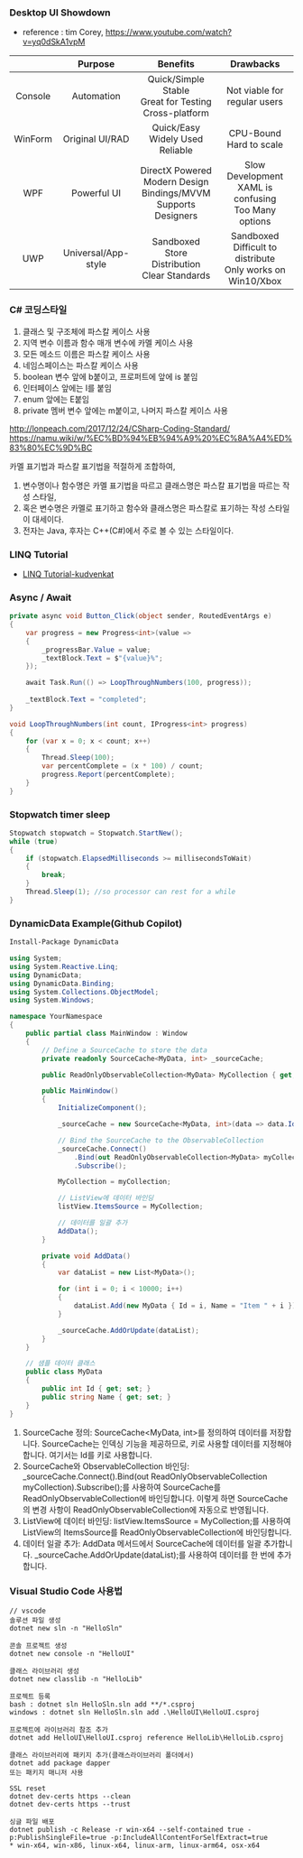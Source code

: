 ### Desktop UI Showdown
* reference : tim Corey, https://www.youtube.com/watch?v=yq0dSkA1vpM

| <i class="fa fa-windows" aria-hidden="true"></i> | Purpose | Benefits | Drawbacks |
|:-:|:-:|:-:|:-:|
| Console | Automation | Quick/Simple<br>Stable<br>Great for Testing<br>Cross-platform | Not viable for regular users |
| WinForm | Original UI/RAD | Quick/Easy<br>Widely Used<br>Reliable | CPU-Bound<br>Hard to scale |
| WPF | Powerful UI | DirectX Powered<br>Modern Design<br>Bindings/MVVM<br>Supports Designers | Slow Development<br>XAML is confusing<br>Too Many options |
| UWP | Universal/App-style | Sandboxed<br>Store Distribution<br>Clear Standards | Sandboxed<br>Difficult to distribute<br>Only works on Win10/Xbox |

### C# 코딩스타일
1. 클래스 및 구조체에 파스칼 케이스 사용
2. 지역 변수 이름과 함수 매개 변수에 카멜 케이스 사용
3. 모든 메소드 이름은 파스칼 케이스 사용
4. 네임스페이스는 파스칼 케이스 사용
5. boolean 변수 앞에 b붙이고, 프로퍼트에 앞에 is 붙임
6. 인터페이스 앞에는 I를 붙임
7. enum 앞에는 E붙임
8. private 멤버 변수 앞에는 m붙이고, 나머지 파스칼 케이스 사용

http://lonpeach.com/2017/12/24/CSharp-Coding-Standard/ 
https://namu.wiki/w/%EC%BD%94%EB%94%A9%20%EC%8A%A4%ED%83%80%EC%9D%BC

카멜 표기법과 파스칼 표기법을 적절하게 조합하여,
1. 변수명이나 함수명은 카멜 표기법을 따르고 클래스명은 파스칼 표기법을 따르는 작성 스타일, 
2. 혹은 변수명은 카멜로 표기하고 함수와 클래스명은 파스칼로 표기하는 작성 스타일이 대세이다. 
3. 전자는 Java, 후자는 C++(C#)에서 주로 볼 수 있는 스타일이다.

### LINQ Tutorial
* [LINQ Tutorial-kudvenkat](https://www.youtube.com/playlist?list=PL6n9fhu94yhWi8K02Eqxp3Xyh_OmQ0Rp6)


### Async / Await

```cs
private async void Button_Click(object sender, RoutedEventArgs e)
{
    var progress = new Progress<int>(value =>
    {
        _progressBar.Value = value;
        _textBlock.Text = $"{value}%";
    });

    await Task.Run(() => LoopThroughNumbers(100, progress));
	
    _textBlock.Text = "completed";
}

void LoopThroughNumbers(int count, IProgress<int> progress)
{
    for (var x = 0; x < count; x++)
    {
        Thread.Sleep(100);
        var percentComplete = (x * 100) / count;
        progress.Report(percentComplete);
    }
}
```

### Stopwatch timer sleep

```cs
Stopwatch stopwatch = Stopwatch.StartNew();
while (true)
{
    if (stopwatch.ElapsedMilliseconds >= millisecondsToWait)
    {
        break;
    }
    Thread.Sleep(1); //so processor can rest for a while
}
```

### DynamicData Example(Github Copilot)

```sh
Install-Package DynamicData
```

```cs
using System;
using System.Reactive.Linq;
using DynamicData;
using DynamicData.Binding;
using System.Collections.ObjectModel;
using System.Windows;

namespace YourNamespace
{
    public partial class MainWindow : Window
    {
        // Define a SourceCache to store the data
        private readonly SourceCache<MyData, int> _sourceCache;

        public ReadOnlyObservableCollection<MyData> MyCollection { get; }

        public MainWindow()
        {
            InitializeComponent();

            _sourceCache = new SourceCache<MyData, int>(data => data.Id);

            // Bind the SourceCache to the ObservableCollection
            _sourceCache.Connect()
                .Bind(out ReadOnlyObservableCollection<MyData> myCollection)
                .Subscribe();

            MyCollection = myCollection;

            // ListView에 데이터 바인딩
            listView.ItemsSource = MyCollection;

            // 데이터를 일괄 추가
            AddData();
        }

        private void AddData()
        {
            var dataList = new List<MyData>();

            for (int i = 0; i < 10000; i++)
            {
                dataList.Add(new MyData { Id = i, Name = "Item " + i });
            }

            _sourceCache.AddOrUpdate(dataList);
        }
    }

    // 샘플 데이터 클래스
    public class MyData
    {
        public int Id { get; set; }
        public string Name { get; set; }
    }
}
```

1. SourceCache 정의: SourceCache<MyData, int>를 정의하여 데이터를 저장합니다. SourceCache는 인덱싱 기능을 제공하므로, 키로 사용할 데이터를 지정해야 합니다. 여기서는 Id를 키로 사용합니다.
2. SourceCache와 ObservableCollection 바인딩: _sourceCache.Connect().Bind(out ReadOnlyObservableCollection<MyData> myCollection).Subscribe();를 사용하여 SourceCache를 ReadOnlyObservableCollection에 바인딩합니다. 이렇게 하면 SourceCache의 변경 사항이 ReadOnlyObservableCollection에 자동으로 반영됩니다.
3. ListView에 데이터 바인딩: listView.ItemsSource = MyCollection;를 사용하여 ListView의 ItemsSource를 ReadOnlyObservableCollection에 바인딩합니다.
4. 데이터 일괄 추가: AddData 메서드에서 SourceCache에 데이터를 일괄 추가합니다. _sourceCache.AddOrUpdate(dataList);를 사용하여 데이터를 한 번에 추가합니다.

### Visual Studio Code 사용법
```
// vscode
솔루션 파일 생성
dotnet new sln -n "HelloSln"

콘솔 프로젝트 생성
dotnet new console -n "HelloUI"
 
클래스 라이브러리 생성
dotnet new classlib -n "HelloLib"

프로젝트 등록
bash : dotnet sln HelloSln.sln add **/*.csproj
windows : dotnet sln HelloSln.sln add .\HelloUI\HelloUI.csproj

프로젝트에 라이브러리 참조 추가
dotnet add HelloUI\HelloUI.csproj reference HelloLib\HelloLib.csproj

클래스 라이브러리에 패키지 추가(클래스라이브러리 폴더에서)
dotnet add package dapper
또는 패키지 매니저 사용

SSL reset
dotnet dev-certs https --clean
dotnet dev-certs https --trust

싱글 파일 배포
dotnet publish -c Release -r win-x64 --self-contained true -p:PublishSingleFile=true -p:IncludeAllContentForSelfExtract=true
* win-x64, win-x86, linux-x64, linux-arm, linux-arm64, osx-x64
```
